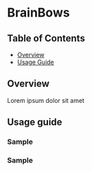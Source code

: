 # BrainBows

## Table of Contents

* [Overview](#overview)
* [Usage Guide](#usage-guide)


## Overview
Lorem ipsum dolor sit amet

## Usage guide

### Sample 

### Sample
